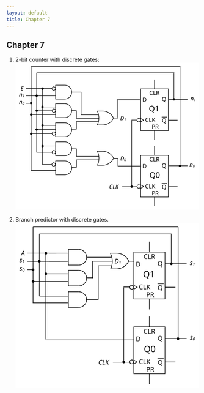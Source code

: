 ```yaml
---
layout: default
title: Chapter 7
---
```


## Chapter 7

1.  2-bit counter with discrete gates:      
    ![](./assets/images/ch_07/your_turn_7_1.svg)

2.  Branch predictor with discrete gates.
    ![](./assets/images/ch_07/your_turn_7_2.svg)